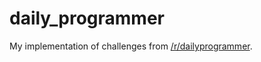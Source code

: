 # daily_programmer

My implementation of challenges from [/r/dailyprogrammer](https://www.reddit.com/r/dailyprogrammer/). 
